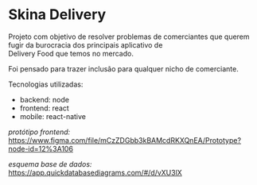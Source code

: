 # Skina Delivery

Projeto com objetivo de resolver problemas de comerciantes que querem fugir da burocracia dos principais aplicativo de  
Delivery Food que temos no mercado.

Foi pensado para trazer inclusão para qualquer nicho de comerciante.

Tecnologias utilizadas:
- backend: node
- frontend: react
- mobile: react-native

*protótipo frontend:* https://www.figma.com/file/mCzZDGbb3kBAMcdRKXQnEA/Prototype?node-id=12%3A106

*esquema base de dados:* https://app.quickdatabasediagrams.com/#/d/vXU3lX
